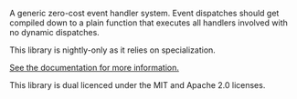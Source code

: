 A generic zero-cost event handler system. Event dispatches should get compiled down to a
plain function that executes all handlers involved with no dynamic dispatches.

This library is nightly-only as it relies on specialization.

[See the documentation for more information.](https://docs.rs/static-events/)

This library is dual licenced under the MIT and Apache 2.0 licenses.
